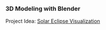 ### 3D Modeling with Blender

Project Idea: [Solar Eclipse Visualization](3d-modeling/solar-eclipse.md)
